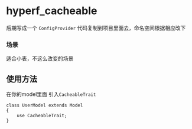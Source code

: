 # hyperf_cacheable
后期写成一个 `ConfigProvider` 代码复制到项目里面去，命名空间根据相应改下

### 场景
适合小表，不这么改变的场景

## 使用方法
在你的model里面 引入`CacheableTrait`
```
class UserModel extends Model
{
    use CacheableTrait;
}

```

